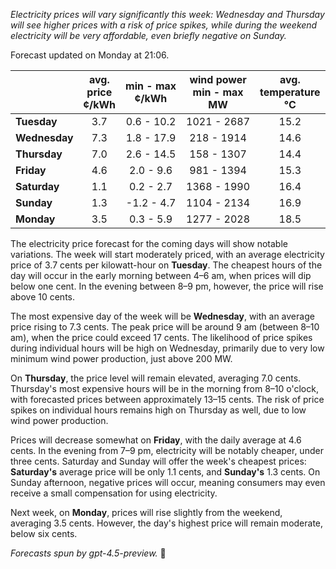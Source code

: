 *Electricity prices will vary significantly this week: Wednesday and Thursday will see higher prices with a risk of price spikes, while during the weekend electricity will be very affordable, even briefly negative on Sunday.*

Forecast updated on Monday at 21:06.

|             | avg.<br>price<br>¢/kWh | min - max<br>¢/kWh | wind power<br>min - max<br>MW | avg.<br>temperature<br>°C |
|:------------|:----------------------:|:-------------------:|:----------------------------:|:-------------------------:|
| **Tuesday**     |          3.7           |     0.6 - 10.2     |         1021 - 2687          |            15.2           |
| **Wednesday**   |          7.3           |     1.8 - 17.9     |          218 - 1914          |            14.6           |
| **Thursday**    |          7.0           |     2.6 - 14.5     |          158 - 1307          |            14.4           |
| **Friday**      |          4.6           |     2.0 - 9.6      |          981 - 1394          |            15.3           |
| **Saturday**    |          1.1           |     0.2 - 2.7      |         1368 - 1990          |            16.4           |
| **Sunday**      |          1.3           |    -1.2 - 4.7      |         1104 - 2134          |            16.9           |
| **Monday**      |          3.5           |     0.3 - 5.9      |         1277 - 2028          |            18.5           |

The electricity price forecast for the coming days will show notable variations. The week will start moderately priced, with an average electricity price of 3.7 cents per kilowatt-hour on **Tuesday**. The cheapest hours of the day will occur in the early morning between 4–6 am, when prices will dip below one cent. In the evening between 8–9 pm, however, the price will rise above 10 cents.

The most expensive day of the week will be **Wednesday**, with an average price rising to 7.3 cents. The peak price will be around 9 am (between 8–10 am), when the price could exceed 17 cents. The likelihood of price spikes during individual hours will be high on Wednesday, primarily due to very low minimum wind power production, just above 200 MW.

On **Thursday**, the price level will remain elevated, averaging 7.0 cents. Thursday's most expensive hours will be in the morning from 8–10 o'clock, with forecasted prices between approximately 13–15 cents. The risk of price spikes on individual hours remains high on Thursday as well, due to low wind power production.

Prices will decrease somewhat on **Friday**, with the daily average at 4.6 cents. In the evening from 7–9 pm, electricity will be notably cheaper, under three cents. Saturday and Sunday will offer the week's cheapest prices: **Saturday's** average price will be only 1.1 cents, and **Sunday's** 1.3 cents. On Sunday afternoon, negative prices will occur, meaning consumers may even receive a small compensation for using electricity.

Next week, on **Monday**, prices will rise slightly from the weekend, averaging 3.5 cents. However, the day's highest price will remain moderate, below six cents.

*Forecasts spun by gpt-4.5-preview.* 🔌
